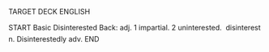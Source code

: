 TARGET DECK
ENGLISH

START
Basic
Disinterested
Back: adj. 1 impartial. 2 uninterested.  disinterest n. Disinterestedly adv.
END

